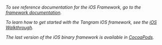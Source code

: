 *To see reference documentation for the iOS Framework, go to the [framework documentation](https://mapzen.com/documentation/tangram/ios-framework/0.6.1/).*

*To learn how to get started with the Tangram iOS framework, see the [iOS Walkthrough](https://mapzen.com/documentation/tangram/iOS-walkthrough/).*

*The last version of the iOS binary framework is available in [CocoaPods](https://cocoapods.org/pods/Tangram-ES).*
